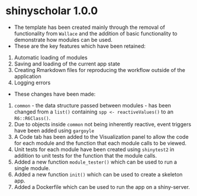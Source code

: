 shinyscholar 1.0.0
=============
- The template has been created mainly through the removal of functionality from `Wallace` and the addition of basic functionality to demonstrate how modules can be used. 
- These are the key features which have been retained:
1. Automatic loading of modules
2. Saving and loading of the current app state
3. Creating Rmarkdown files for reproducing the workflow outside of the application
4. Logging errors 

- These changes have been made:
1. `common` - the data structure passed between modules - has been changed from a `list()` containing `spp <- reactiveValues()` to an `R6::R6Class()`.
2. Due to objects inside `common` not being inherently reactive, event triggers have been added using `gargoyle`
3. A Code tab has been added to the Visualization panel to allow the code for each module and the function that each module calls to be viewed.
4. Unit tests for each module have been created using `shinytest2` in addition to unit tests for the function that the module calls.
5. Added a new function `module_tester()` which can be used to run a single module.
6. Added a new function `init()` which can be used to create a skeleton app.
7. Added a Dockerfile which can be used to run the app on a shiny-server.
